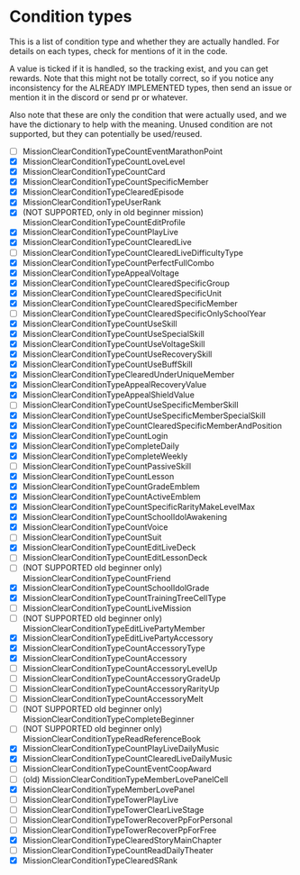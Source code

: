 # Condition types
This is a list of condition type and whether they are actually handled. For details on each types, check for mentions of it in the code.

A value is ticked if it is handled, so the tracking exist, and you can get rewards. Note that this might not be totally correct, so if you notice any inconsistency for the ALREADY IMPLEMENTED types, then send an issue or mention it in the discord or send pr or whatever.

Also note that these are only the condition that were actually used, and we have the dictionary to help with the meaning. Unused condition are not supported, but they can potentially be used/reused. 

- [ ] MissionClearConditionTypeCountEventMarathonPoint
- [x] MissionClearConditionTypeCountLoveLevel
- [x] MissionClearConditionTypeCountCard
- [x] MissionClearConditionTypeCountSpecificMember
- [x] MissionClearConditionTypeClearedEpisode
- [x] MissionClearConditionTypeUserRank
- [x] (NOT SUPPORTED, only in old beginner mission) MissionClearConditionTypeCountEditProfile
- [x] MissionClearConditionTypeCountPlayLive
- [x] MissionClearConditionTypeCountClearedLive
- [ ] MissionClearConditionTypeCountClearedLiveDifficultyType
- [x] MissionClearConditionTypeCountPerfectFullCombo
- [x] MissionClearConditionTypeAppealVoltage
- [x] MissionClearConditionTypeCountClearedSpecificGroup
- [x] MissionClearConditionTypeCountClearedSpecificUnit
- [x] MissionClearConditionTypeCountClearedSpecificMember
- [ ] MissionClearConditionTypeCountClearedSpecificOnlySchoolYear
- [x] MissionClearConditionTypeCountUseSkill
- [x] MissionClearConditionTypeCountUseSpecialSkill
- [x] MissionClearConditionTypeCountUseVoltageSkill
- [x] MissionClearConditionTypeCountUseRecoverySkill
- [x] MissionClearConditionTypeCountUseBuffSkill
- [x] MissionClearConditionTypeClearedUnderUniqueMember
- [x] MissionClearConditionTypeAppealRecoveryValue
- [x] MissionClearConditionTypeAppealShieldValue
- [ ] MissionClearConditionTypeCountUseSpecificMemberSkill
- [x] MissionClearConditionTypeCountUseSpecificMemberSpecialSkill
- [x] MissionClearConditionTypeCountClearedSpecificMemberAndPosition
- [x] MissionClearConditionTypeCountLogin
- [x] MissionClearConditionTypeCompleteDaily
- [x] MissionClearConditionTypeCompleteWeekly
- [ ] MissionClearConditionTypeCountPassiveSkill
- [x] MissionClearConditionTypeCountLesson
- [x] MissionClearConditionTypeCountGradeEmblem
- [x] MissionClearConditionTypeCountActiveEmblem
- [x] MissionClearConditionTypeCountSpecificRarityMakeLevelMax
- [x] MissionClearConditionTypeCountSchoolIdolAwakening
- [x] MissionClearConditionTypeCountVoice
- [ ] MissionClearConditionTypeCountSuit
- [x] MissionClearConditionTypeCountEditLiveDeck
- [ ] MissionClearConditionTypeCountEditLessonDeck
- [ ] (NOT SUPPORTED old beginner only) MissionClearConditionTypeCountFriend
- [x] MissionClearConditionTypeCountSchoolIdolGrade
- [x] MissionClearConditionTypeCountTrainingTreeCellType
- [ ] MissionClearConditionTypeCountLiveMission
- [ ] (NOT SUPPORTED old beginner only) MissionClearConditionTypeEditLivePartyMember
- [x] MissionClearConditionTypeEditLivePartyAccessory
- [x] MissionClearConditionTypeCountAccessoryType
- [x] MissionClearConditionTypeCountAccessory
- [ ] MissionClearConditionTypeCountAccessoryLevelUp
- [ ] MissionClearConditionTypeCountAccessoryGradeUp
- [ ] MissionClearConditionTypeCountAccessoryRarityUp
- [ ] MissionClearConditionTypeCountAccessoryMelt
- [ ] (NOT SUPPORTED old beginner only) MissionClearConditionTypeCompleteBeginner
- [ ] (NOT SUPPORTED old beginner only) MissionClearConditionTypeReadReferenceBook
- [x] MissionClearConditionTypeCountPlayLiveDailyMusic
- [x] MissionClearConditionTypeCountClearedLiveDailyMusic
- [ ] MissionClearConditionTypeCountEventCoopAward
- [ ] (old) MissionClearConditionTypeMemberLovePanelCell
- [x] MissionClearConditionTypeMemberLovePanel
- [ ] MissionClearConditionTypeTowerPlayLive
- [ ] MissionClearConditionTypeTowerClearLiveStage
- [ ] MissionClearConditionTypeTowerRecoverPpForPersonal
- [ ] MissionClearConditionTypeTowerRecoverPpForFree
- [x] MissionClearConditionTypeClearedStoryMainChapter
- [ ] MissionClearConditionTypeCountReadDailyTheater
- [x] MissionClearConditionTypeClearedSRank
